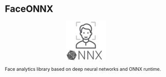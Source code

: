 # FaceONNX
<p align="center"><img width="25%" src="FaceONNX/FaceONNX.png" /></p>
Face analytics library based on deep neural networks and ONNX runtime.
